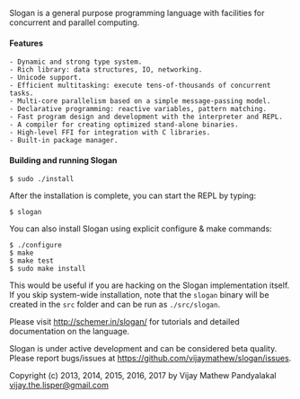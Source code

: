 Slogan is a general purpose programming language with facilities for concurrent and parallel computing.

#### Features

    - Dynamic and strong type system.
    - Rich library: data structures, IO, networking.
    - Unicode support.
    - Efficient multitasking: execute tens-of-thousands of concurrent tasks.
    - Multi-core parallelism based on a simple message-passing model.
    - Declarative programming: reactive variables, pattern matching.
    - Fast program design and development with the interpreter and REPL.
    - A compiler for creating optimized stand-alone binaries.
    - High-level FFI for integration with C libraries.
    - Built-in package manager.

#### Building and running Slogan

    $ sudo ./install

After the installation is complete, you can start the REPL by typing:

    $ slogan


You can also install Slogan using explicit configure & make commands:
    
    $ ./configure
    $ make
    $ make test
    $ sudo make install

This would be useful if you are hacking on the Slogan implementation itself.
If you skip system-wide installation, note that the `slogan` binary will be created
in the `src` folder and can be run as `./src/slogan`.


Please visit http://schemer.in/slogan/ for tutorials and detailed documentation on the language.

Slogan is under active development and can be considered beta quality.
Please report bugs/issues at https://github.com/vijaymathew/slogan/issues.

Copyright (c) 2013, 2014, 2015, 2016, 2017 by Vijay Mathew Pandyalakal <vijay.the.lisper@gmail.com>